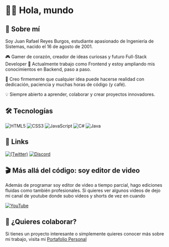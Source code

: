 # 👨‍💻 Hola, mundo

## 🚀 Sobre mí
Soy Juan Rafael Reyes Burgos, estudiante apasionado de Ingeniería de Sistemas, nacido el 16 de agosto de 2001.

🎮 Gamer de corazón, creador de ideas curiosas y futuro Full-Stack Developer 🚀
Actualmente trabajo como Frontend y estoy ampliando mis conocimientos en Backend, paso a paso.

🧠 Creo firmemente que cualquier idea puede hacerse realidad con dedicación, paciencia y muchas horas de código (y café).

💡 Siempre abierto a aprender, colaborar y crear proyectos innovadores.

## 🛠 Tecnologías
![HTML5](https://img.shields.io/badge/html5-%23E34F26.svg?style=for-the-badge&logo=html5&logoColor=white) ![CSS3](https://img.shields.io/badge/css3-%231572B6.svg?style=for-the-badge&logo=css3&logoColor=white) ![JavaScript](https://img.shields.io/badge/javascript-%23F7DF1E.svg?style=for-the-badge&logo=javascript&logoColor=black) ![C#](https://img.shields.io/badge/c%23-%23239120.svg?style=for-the-badge&logo=csharp&logoColor=white) ![Java](https://img.shields.io/badge/java-%23ED8B00.svg?style=for-the-badge&logo=openjdk&logoColor=white)

## 🔗 Links
[![(Twitter)](https://img.shields.io/badge/X-000000?style=for-the-badge&logo=x&logoColor=white)](https://x.com/RafaelR10996376)
[![Discord](https://img.shields.io/badge/Discord-5865F2?style=for-the-badge&logo=discord&logoColor=white)](https://discord.com/users/385871294316412940)

## 🎬 Más allá del código: soy editor de video

Además de programar soy editor de video a tiempo parcial, hago ediciones fluidas como también profesionales. Si quieres ver algunos videos de dejo mi canal de youtube donde subo videos y shorts de vez en cuando

[![YouTube](https://img.shields.io/badge/YouTube-FF0000?style=for-the-badge&logo=youtube&logoColor=white)](https://www.youtube.com/@Jaeger1608-v2u)

## 🤝 ¿Quieres colaborar?

Si tienes un proyecto interesante o simplemente quieres conocer más sobre mi trabajo, visita mi [Portafolio Personal](https://rafael-reyes.vercel.app/)

